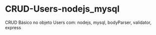 # CRUD-Users-nodejs_mysql
CRUD Básico no objeto Users com: nodejs, mysql, bodyParser, validator, express
